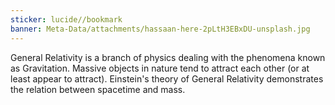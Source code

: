 ```yaml
---
sticker: lucide//bookmark
banner: Meta-Data/attachments/hassaan-here-2pLtH3EBxDU-unsplash.jpg
---
```

General Relativity is a branch of physics dealing with the phenomena known as Gravitation. Massive objects in nature tend to attract each other (or at least appear to attract). Einstein's theory of General Relativity demonstrates the relation between spacetime and mass. 